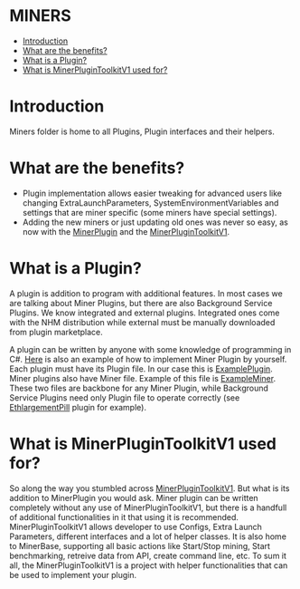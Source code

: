 # MINERS

- [Introduction](#introduction)
- [What are the benefits?](#benefits)
- [What is a Plugin?](#plugin)
- [What is MinerPluginToolkitV1 used for?](#toolkit)

# <a name="introduction"></a> Introduction

Miners folder is home to all Plugins, Plugin interfaces and their helpers.

# <a name="benefits"></a> What are the benefits?

- Plugin implementation allows easier tweaking for advanced users like changing ExtraLaunchParameters, SystemEnvironmentVariables and settings that are miner specific (some miners have special settings).
- Adding the new miners or just updating old ones was never so easy, as now with the [MinerPlugin](MinerPlugin) and the [MinerPluginToolkitV1](MinerPluginToolkitV1).

# <a name="plugin"></a> What is a Plugin?

A plugin is addition to program with additional features. In most cases we are talking about Miner Plugins, but there are also Background Service Plugins. We know integrated and external plugins. 
Integrated ones come with the NHM distribution while external must be manually downloaded from plugin marketplace.

A plugin can be written by anyone with some knowledge of programming in C#.
[Here](Example) is also an example of how to implement Miner Plugin by yourself.
Each plugin must have its Plugin file. In our case this is [ExamplePlugin](Example/ExamplePlugin.cs).
Miner plugins also have Miner file. Example of this file is [ExampleMiner](Example/ExampleMiner.cs).
These two files are backbone for any Miner Plugin, while Background Service Plugins need only Plugin file to operate correctly (see [EthlargementPill](Ethlargement/EthlargementPlugin.cs) plugin for example).

# <a name="toolkit"></a> What is MinerPluginToolkitV1 used for?

So along the way you stumbled across [MinerPluginToolkitV1](MinerPluginToolkitV1). But what is its addition to MinerPlugin you would ask.
Miner plugin can be written completely without any use of MinerPluginToolkitV1, but there is a handfull of additional functionalities in it that using it is recommended.
MinerPluginToolkitV1 allows developer to use Configs, Extra Launch Parameters, different interfaces and a lot of helper classes. It is also home to MinerBase, supporting all basic actions like Start/Stop mining, Start benchmarking, retreive data from API, create command line, etc.
To sum it all, the MinerPluginToolkitV1 is a project with helper functionalities that can be used to implement your plugin.
